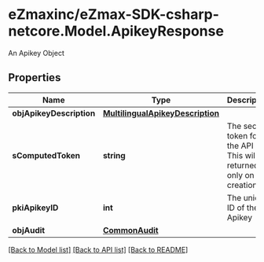 # eZmaxinc/eZmax-SDK-csharp-netcore.Model.ApikeyResponse
An Apikey Object
## Properties

Name | Type | Description | Notes
------------ | ------------- | ------------- | -------------
**objApikeyDescription** | [**MultilingualApikeyDescription**](MultilingualApikeyDescription.md) |  | 
**sComputedToken** | **string** | The secret token for the API key.  This will be returned only on creation. | [optional] 
**pkiApikeyID** | **int** | The unique ID of the Apikey | 
**objAudit** | [**CommonAudit**](CommonAudit.md) |  | 

[[Back to Model list]](../README.md#documentation-for-models) [[Back to API list]](../README.md#documentation-for-api-endpoints) [[Back to README]](../README.md)

